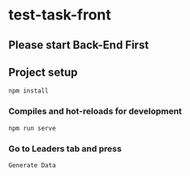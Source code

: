 # test-task-front
## Please start Back-End First

## Project setup
```
npm install
```

### Compiles and hot-reloads for development
```
npm run serve
```

### Go to Leaders tab and press 
```
Generate Data
```
